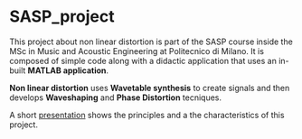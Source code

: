 # SASP_project

This project about non linear distortion is part of the SASP course inside the MSc in Music and Acoustic Engineering at Politecnico di Milano. It is composed of simple code along with a didactic application that uses an in-built **MATLAB application**.

**Non linear distortion** uses **Wavetable synthesis** to create signals and then develops **Waveshaping** and **Phase Distortion** tecniques. 

A short [presentation](./SASP_project/NL_distortion_slides.pdf) shows the principles and a the characteristics of this project.  
